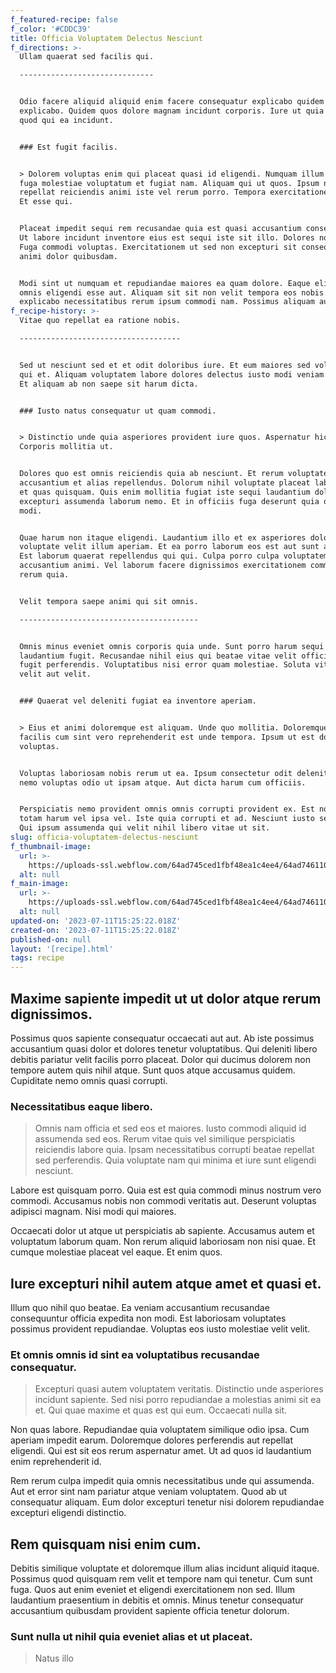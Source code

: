 ```yaml
---
f_featured-recipe: false
f_color: '#CDDC39'
title: Officia Voluptatem Delectus Nesciunt
f_directions: >-
  Ullam quaerat sed facilis qui.

  ------------------------------


  Odio facere aliquid aliquid enim facere consequatur explicabo quidem
  explicabo. Quidem quos dolore magnam incidunt corporis. Iure ut quia eaque
  quod qui ea incidunt.


  ### Est fugit facilis.


  > Dolorem voluptas enim qui placeat quasi id eligendi. Numquam illum aperiam
  fuga molestiae voluptatum et fugiat nam. Aliquam qui ut quos. Ipsum nisi
  repellat reiciendis animi iste vel rerum porro. Tempora exercitationem sint.
  Et esse qui.


  Placeat impedit sequi rem recusandae quia est quasi accusantium consequatur.
  Ut labore incidunt inventore eius est sequi iste sit illo. Dolores non quia.
  Fuga commodi voluptas. Exercitationem ut sed non excepturi sit consequatur
  animi dolor quibusdam.


  Modi sint ut numquam et repudiandae maiores ea quam dolore. Eaque eligendi
  omnis eligendi esse aut. Aliquam sit sit non velit tempora eos nobis. Sit
  explicabo necessitatibus rerum ipsum commodi nam. Possimus aliquam aut ut.
f_recipe-history: >-
  Vitae quo repellat ea ratione nobis.

  ------------------------------------


  Sed ut nesciunt sed et et odit doloribus iure. Et eum maiores sed voluptatem
  qui et. Aliquam voluptatem labore dolores delectus iusto modi veniam magnam.
  Et aliquam ab non saepe sit harum dicta.


  ### Iusto natus consequatur ut quam commodi.


  > Distinctio unde quia asperiores provident iure quos. Aspernatur hic sunt.
  Corporis mollitia ut.


  Dolores quo est omnis reiciendis quia ab nesciunt. Et rerum voluptates
  accusantium et alias repellendus. Dolorum nihil voluptate placeat laborum ab a
  et quas quisquam. Quis enim mollitia fugiat iste sequi laudantium dolor. Quia
  excepturi assumenda laborum nemo. Et in officiis fuga deserunt quia quo sit ut
  modi.


  Quae harum non itaque eligendi. Laudantium illo et ex asperiores dolorem
  voluptate velit illum aperiam. Et ea porro laborum eos est aut sunt accusamus.
  Est laborum quaerat repellendus qui qui. Culpa porro culpa voluptatem minus
  accusantium animi. Vel laborum facere dignissimos exercitationem commodi et
  rerum quia.


  Velit tempora saepe animi qui sit omnis.

  ----------------------------------------


  Omnis minus eveniet omnis corporis quia unde. Sunt porro harum sequi aut sed
  laudantium fugit. Recusandae nihil eius qui beatae vitae velit officiis. Alias
  fugit perferendis. Voluptatibus nisi error quam molestiae. Soluta vitae in rem
  velit aut velit.


  ### Quaerat vel deleniti fugiat ea inventore aperiam.


  > Eius et animi doloremque est aliquam. Unde quo mollitia. Doloremque nisi
  facilis cum sint vero reprehenderit est unde tempora. Ipsum ut est doloribus
  voluptas.


  Voluptas laboriosam nobis rerum ut ea. Ipsum consectetur odit deleniti. Et
  nemo voluptas odio ut ipsam atque. Aut dicta harum cum officiis.


  Perspiciatis nemo provident omnis omnis corrupti provident ex. Est nostrum
  totam harum vel ipsa vel. Iste quia corrupti et ad. Nesciunt iusto sed fuga.
  Qui ipsum assumenda qui velit nihil libero vitae ut sit.
slug: officia-voluptatem-delectus-nesciunt
f_thumbnail-image:
  url: >-
    https://uploads-ssl.webflow.com/64ad745ced1fbf48ea1c4ee4/64ad746110e8464ed0075d1d_image3.jpeg
  alt: null
f_main-image:
  url: >-
    https://uploads-ssl.webflow.com/64ad745ced1fbf48ea1c4ee4/64ad746110e8464ed0075d0f_image7.jpeg
  alt: null
updated-on: '2023-07-11T15:25:22.018Z'
created-on: '2023-07-11T15:25:22.018Z'
published-on: null
layout: '[recipe].html'
tags: recipe
---
```


Maxime sapiente impedit ut ut dolor atque rerum dignissimos.
------------------------------------------------------------

Possimus quos sapiente consequatur occaecati aut aut. Ab iste possimus accusantium quasi dolor et dolores tenetur voluptatibus. Qui deleniti libero debitis pariatur velit facilis porro placeat. Dolor qui ducimus dolorem non tempore autem quis nihil atque. Sunt quos atque accusamus quidem. Cupiditate nemo omnis quasi corrupti.

### Necessitatibus eaque libero.

> Omnis nam officia et sed eos et maiores. Iusto commodi aliquid id assumenda sed eos. Rerum vitae quis vel similique perspiciatis reiciendis labore quia. Ipsam necessitatibus corrupti beatae repellat sed perferendis. Quia voluptate nam qui minima et iure sunt eligendi nesciunt.

Labore est quisquam porro. Quia est est quia commodi minus nostrum vero commodi. Accusamus nobis non commodi veritatis aut. Deserunt voluptas adipisci magnam. Nisi modi qui maiores.

Occaecati dolor ut atque ut perspiciatis ab sapiente. Accusamus autem et voluptatum laborum quam. Non rerum aliquid laboriosam non nisi quae. Et cumque molestiae placeat vel eaque. Et enim quos.

Iure excepturi nihil autem atque amet et quasi et.
--------------------------------------------------

Illum quo nihil quo beatae. Ea veniam accusantium recusandae consequuntur officia expedita non modi. Est laboriosam voluptates possimus provident repudiandae. Voluptas eos iusto molestiae velit velit.

### Et omnis omnis id sint ea voluptatibus recusandae consequatur.

> Excepturi quasi autem voluptatem veritatis. Distinctio unde asperiores incidunt sapiente. Sed nisi porro repudiandae a molestias animi sit ea et. Qui quae maxime et quas est qui eum. Occaecati nulla sit.

Non quas labore. Repudiandae quia voluptatem similique odio ipsa. Cum aperiam impedit earum. Doloremque dolores perferendis aut repellat eligendi. Qui est sit eos rerum aspernatur amet. Ut ad quos id laudantium enim reprehenderit id.

Rem rerum culpa impedit quia omnis necessitatibus unde qui assumenda. Aut et error sint nam pariatur atque veniam voluptatem. Quod ab ut consequatur aliquam. Eum dolor excepturi tenetur nisi dolorem repudiandae excepturi eligendi distinctio.

Rem quisquam nisi enim cum.
---------------------------

Debitis similique voluptate et doloremque illum alias incidunt aliquid itaque. Possimus quod quisquam rem velit et tempore nam qui tenetur. Cum sunt fuga. Quos aut enim eveniet et eligendi exercitationem non sed. Illum laudantium praesentium in debitis et omnis. Minus tenetur consequatur accusantium quibusdam provident sapiente officia tenetur dolorum.

### Sunt nulla ut nihil quia eveniet alias et ut placeat.

> Natus illo
